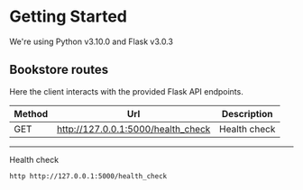 # Getting Started

We're using Python v3.10.0 and Flask v3.0.3

## Bookstore routes

Here the client interacts with the provided Flask API endpoints.

| Method | Url                                | Description  |
|--------|------------------------------------|--------------|
| GET    | http://127.0.0.1:5000/health_check | Health check |

---

Health check
```bash
http http://127.0.0.1:5000/health_check
```
